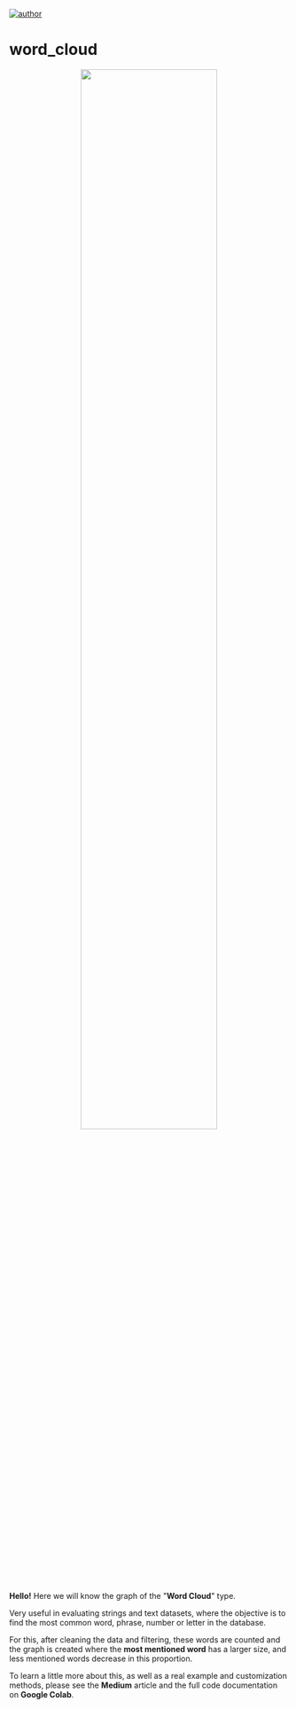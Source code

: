 
[![author](https://img.shields.io/badge/author-gabrielduarte-red.svg)](https://www.linkedin.com/in/gabriel-duarte-671074146/)
# word_cloud
<p align="center">
  <img src="wordcloud_ab", width=70% >
</p>

**Hello!**
Here we will know the graph of the "**Word Cloud**" type.

Very useful in evaluating strings and text datasets, where the objective is to find the most common word, phrase, number or letter in the database.


For this, after cleaning the data and filtering, these words are counted and the graph is created where the **most mentioned word** has a larger size, and less mentioned words decrease in this proportion.


To learn a little more about this, as well as a real example and customization methods, please see the **Medium** article and the full code documentation on **Google Colab**.
